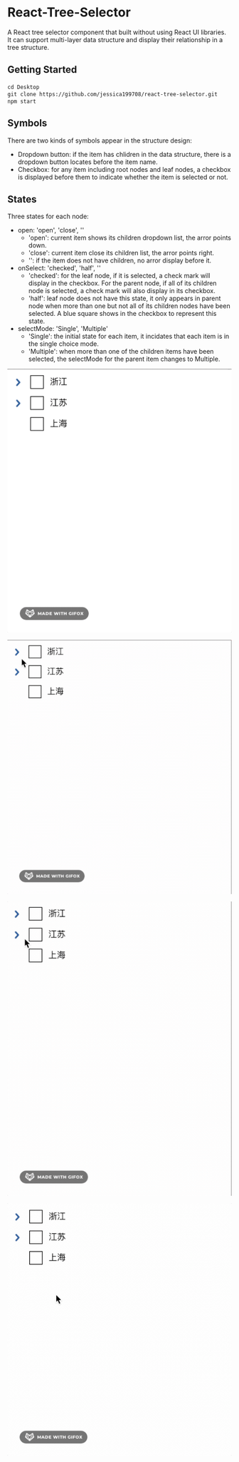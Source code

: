 # React-Tree-Selector  
A React tree selector component that built without using React UI libraries. It can support multi-layer data structure and display their relationship in a tree structure. 


## Getting Started
```
cd Desktop
git clone https://github.com/jessica199708/react-tree-selector.git
npm start

```

## Symbols
There are two kinds of symbols appear in the structure design:
 - Dropdown button: if the item has chlidren in the data structure, there is a dropdown button locates before the item name.
 - Checkbox: for any item including root nodes and leaf nodes, a checkbox is displayed before them to indicate whether the item is selected or not.


## States
Three states for each node:
- open: 'open', 'close', ''
  - 'open': current item shows its children dropdown list, the arror points down.
  - 'close': current item close its children list, the arror points right.
  - '': if the item does not have children, no arror display before it.
- onSelect: 'checked', 'half', ''
  - 'checked': for the leaf node, if it is selected, a check mark will display in the checkbox. For the parent node, if all of its children node is selected, a check mark will also display in its checkbox.
  - 'half': leaf node does not have this state, it only appears in parent node when more than one but not all of its children nodes have been selected. A blue square shows in the checkbox to represent this state.
- selectMode: 'Single', 'Multiple'
  - 'Single': the initial state for each item, it incidates that each item is in the single choice mode.
  - 'Multiple': when more than one of the children items have been selected, the selectMode for the parent item changes to Multiple.


![gif](https://github.com/jessica199708/react-tree-selector/blob/main/gif/1.gif)

![gif](https://github.com/jessica199708/react-tree-selector/blob/main/gif/2.gif)

![gif](https://github.com/jessica199708/react-tree-selector/blob/main/gif/3.gif)

![gif](https://github.com/jessica199708/react-tree-selector/blob/main/gif/4.gif)
